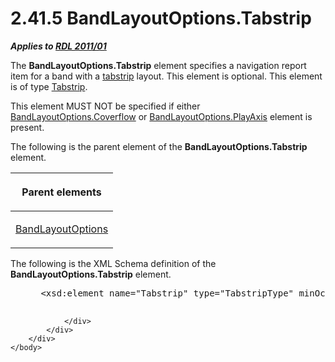 <html dir="LTR" xmlns:mshelp="http://msdn.microsoft.com/mshelp" xmlns:ddue="http://ddue.schemas.microsoft.com/authoring/2003/5" xmlns:xlink="http://www.w3.org/1999/xlink" xmlns:tool="http://www.microsoft.com/tooltip">
    <head>
        <meta http-equiv="Content-Type" content="text/html; CHARSET=utf-8"></meta>
        <meta name="save" content="history"></meta>
        <title>2.41.5 BandLayoutOptions.Tabstrip</title>
        <xml>
            <mshelp:toctitle title="2.41.5 BandLayoutOptions.Tabstrip"></mshelp:toctitle>
            <mshelp:rltitle title="[MS-RDL]: BandLayoutOptions.Tabstrip"></mshelp:rltitle>
            <mshelp:keyword index="A" term="05307285-8e0c-404d-b648-9fb9266c80ff"></mshelp:keyword>
            <mshelp:attr name="DCSext.ContentType" value="open specification"></mshelp:attr>
            <mshelp:attr name="AssetID" value="05307285-8e0c-404d-b648-9fb9266c80ff"></mshelp:attr>
            <mshelp:attr name="TopicType" value="kbRef"></mshelp:attr>
            <mshelp:attr name="DCSext.Title" value="[MS-RDL]: BandLayoutOptions.Tabstrip" />
        </xml>
    </head>
    <body>
        <div id="header">
            <h1 class="heading">2.41.5 BandLayoutOptions.Tabstrip</h1>
        </div>
        <div id="mainSection">
            <div id="mainBody">
                <div id="allHistory" class="saveHistory"></div>
                <div id="sectionSection0" class="section" name="collapseableSection">
                    

<p><b><i>Applies to </i></b><a href="bf2bab1a-b608-4bcc-b718-1cc1baa9579c.html"><b><i>RDL 2011/01</i></b></a></p>

<p>The <b>BandLayoutOptions.Tabstrip</b> element specifies a
navigation report item for a band with a <a href="b2482b3f-74ab-4ca8-a9e5-c07955011743.html#gt_fd6ebaec-9c38-4604-ae0b-67e2d763ce1b">tabstrip</a> layout. This
element is optional. This element is of type <a href="7d46e0bb-d38a-4c70-966c-37302e7f3315.html">Tabstrip</a>.</p>

<p>This element MUST NOT be specified if either <a href="15bbe3ae-31f4-4c81-a9ad-318d49848803.html">BandLayoutOptions.Coverflow</a>
or <a href="32b12986-c4b2-42e2-8d72-edded3dd5604.html">BandLayoutOptions.PlayAxis</a>
element is present.</p>

<p>The following is the parent element of the <b>BandLayoutOptions.Tabstrip</b>
element.</p>

<table>
 <thead>
  <tr>
   <th>
   <p>Parent elements</p>
   </th>
  </tr>
 </thead>
 <tr>
  <td>
  <p><a href="10738c86-0779-4107-997f-924a8a27c8f2.html">BandLayoutOptions</a></p>
  </td>
 </tr>
</table>

<p>The following is the XML Schema definition of the <b>BandLayoutOptions.Tabstrip</b>
element.</p>

<dl>
<dd>
<div><pre> &lt;xsd:element name=&quot;Tabstrip&quot; type=&quot;TabstripType&quot; minOccurs=&quot;0&quot;/&gt;
  
</pre></div>
</dd></dl>


                </div>
            </div>
        </div>
    </body>
</html>